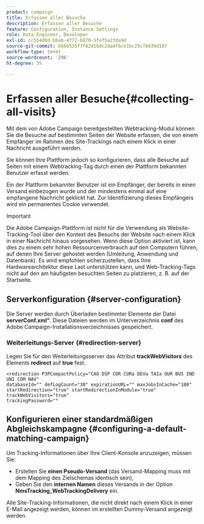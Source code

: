 ```yaml
---
product: campaign
title: Erfassen aller Besuche
description: Erfassen aller Besuche
feature: Configuration, Instance Settings
role: Data Engineer, Developer
exl-id: cc554d0d-bbab-4f72-b870-5fef5a2fda9d
source-git-commit: b666535f7f82d1b8c2da4fbce1bc25cf8d39d187
workflow-type: tm+mt
source-wordcount: '296'
ht-degree: 3%

---
```


# Erfassen aller Besuche{#collecting-all-visits}

Mit dem von Adobe Campaign bereitgestellten Webtracking-Modul können Sie die Besuche auf bestimmten Seiten der Website erfassen, die von einem Empfänger im Rahmen des Site-Trackings nach einem Klick in einer Nachricht ausgeführt werden.

Sie können Ihre Plattform jedoch so konfigurieren, dass alle Besuche auf Seiten mit einem Webtracking-Tag durch einen der Plattform bekannten Benutzer erfasst werden.

Ein der Plattform bekannter Benutzer ist ein Empfänger, der bereits in einen Versand einbezogen wurde und der mindestens einmal auf eine empfangene Nachricht geklickt hat. Zur Identifizierung dieses Empfängers wird ein permanentes Cookie verwendet.

>[!IMPORTANT]
>
>Die Adobe Campaign-Plattform ist nicht für die Verwendung als Website-Tracking-Tool über den Kontext des Besuchs der Website nach einem Klick in einer Nachricht hinaus vorgesehen. Wenn diese Option aktiviert ist, kann dies zu einem sehr hohen Ressourcenverbrauch auf den Computern führen, auf denen Ihre Server gehostet werden (Umleitung, Anwendung und Datenbank). Es wird empfohlen sicherzustellen, dass Ihre Hardwarearchitektur diese Last unterstützen kann, und Web-Tracking-Tags nicht auf den am häufigsten besuchten Seiten zu platzieren, z. B. auf der Startseite.

## Serverkonfiguration {#server-configuration}

Die Server werden durch Überladen bestimmter Elemente der Datei **serverConf.xml“**. Diese Dateien werden im Unterverzeichnis **conf** des Adobe Campaign-Installationsverzeichnisses gespeichert.

### Weiterleitungs-Server {#redirection-server}

Legen Sie für den Weiterleitungsserver das Attribut **trackWebVisitors** des Elements **redirect** auf **true** fest.

```
<redirection P3PCompactPolicy="CAO DSP COR CURa DEVa TAIa OUR BUS IND UNI COM NAV"
databaseId="" defLogCount="30" expirationURL="" maxJobsInCache="100"
startRedirection="true" startRedirectionInModule="true" trackWebVisitors="true"
trackingPassword=""
```

## Konfigurieren einer standardmäßigen Abgleichskampagne {#configuring-a-default-matching-campaign}

Um Tracking-Informationen über Ihre Client-Konsole anzuzeigen, müssen Sie:

* Erstellen Sie **einen Pseudo-Versand** (das Versand-Mapping muss mit dem Mapping des Zielschemas identisch sein),
* Geben Sie den **internen Namen** dieses Versands in der Option **NmsTracking_WebTrackingDelivery** ein.

Alle Site-Tracking-Informationen, die nicht direkt nach einem Klick in einer E-Mail angezeigt werden, können im erstellten Dummy-Versand angezeigt werden.

